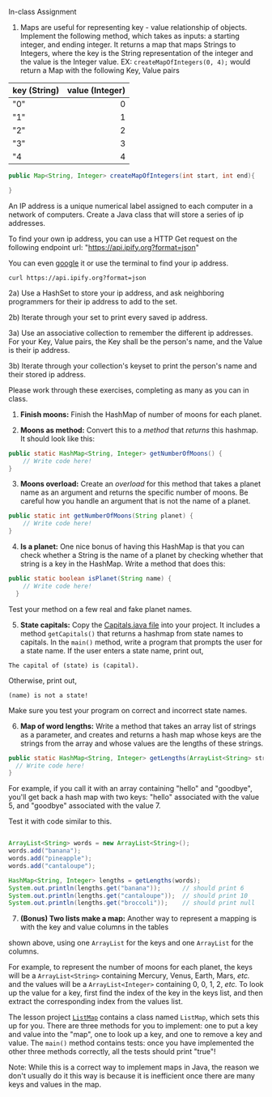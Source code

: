 In-class Assignment

1) Maps are useful for representing key - value relationship of objects. Implement the following method, which takes as inputs: a starting integer, and ending integer. It returns a map that maps Strings to Integers, where the key is the String representation of the integer and the value is the Integer value.
EX: `createMapOfIntegers(0, 4);` would return a Map with the following Key, Value pairs

| key (String) | value (Integer) |
|:--|--:|
| "0" | 0 |
| "1"| 1 |
| "2" | 2 |
| "3" | 3 |
| "4 | 4 |


```java
public Map<String, Integer> createMapOfIntegers(int start, int end){

}
```

An IP address is a unique numerical label assigned to each computer in a network of computers. Create a Java class that will store a series of ip addresses.

To find your own ip address, you can use a HTTP Get request on the following endpoint url: "https://api.ipify.org?format=json"

You can even [google](https://www.google.com/#q=ip+address) it or use the terminal to find your ip address.
```
curl https://api.ipify.org?format=json
```

2a) Use a HashSet to store your ip address, and ask neighboring programmers for their ip address to add to the set.

2b) Iterate through your set to print every saved ip address.


3a) Use an associative collection to remember the different ip addresses. For your Key, Value pairs, the Key shall be the person's name, and the Value is their ip address.

3b) Iterate through your collection's keyset to print the person's name and their stored ip address.






Please work through these exercises, completing as many as you can in class.  

1. **Finish moons:** Finish the HashMap of number of moons for each planet.

2. **Moons as method:** Convert this to a _method_ that _returns_ this hashmap.  It should look like this:

  ```java
  public static HashMap<String, Integer> getNumberOfMoons() {
      // Write code here!
  }
  ```


3. **Moons overload:** Create an _overload_ for this method that takes a planet name as an argument and returns the specific number of moons.  Be careful how you handle an argument that is not the name of a planet.

  ```java
  public static int getNumberOfMoons(String planet) {
      // Write code here!
  }
  ```

4. **Is a planet:** One nice bonus of having this HashMap is that you can check whether a String is the name of a planet by checking whether that string is a key in the HashMap.  Write a method that does this:

  ```java
  public static boolean isPlanet(String name) {
      // Write code here!
    }
```

Test your method on a few real and fake planet names.

5. **State capitals:** Copy the [Capitals.java file](exercises/Capitals.java) into your project. It includes a method `getCapitals()` that returns a hashmap from state names to capitals.  In the `main()` method, write a program that prompts the user for a state name.  If the user enters a state name, print out,


  ```
  The capital of (state) is (capital).
  ```

  Otherwise, print out,

  ```
  (name) is not a state!
  ```

  Make sure you test your program on correct and incorrect state names.

6. **Map of word lengths:** Write a method that takes an array list of strings as a parameter, and creates and returns a hash map whose keys are the strings from the array and whose values are the lengths of these strings.

  ```java
  public static HashMap<String, Integer> getLengths(ArrayList<String> strings) {
    // Write code here!
  }
  ```

  For example, if you call it with an array containing "hello" and "goodbye", you'll get back a hash map with two keys: "hello" associated with the value 5, and "goodbye" associated with the value 7.

  Test it with code similar to this.

  ```java

  ArrayList<String> words = new ArrayList<String>();
  words.add("banana");
  words.add("pineapple");
  words.add("cantaloupe");

  HashMap<String, Integer> lengths = getLengths(words);
  System.out.println(lengths.get("banana"));      // should print 6
  System.out.println(lengths.get("cantaloupe"));  // should print 10
  System.out.println(lengths.get("broccoli"));    // should print null
  ```


7. **(Bonus) Two lists make a map:**  Another way to represent a mapping is with the key and value columns in the tables

shown above, using one `ArrayList` for the keys and one `ArrayList` for the columns.  

  For example, to represent the number of moons for each planet, the keys will be a `ArrayList<String>` containing Mercury, Venus, Earth, Mars, _etc._ and the values will be a `ArrayList<Integer>` containing 0, 0, 1, 2, _etc._  To look up the value for a key, first find the index of the key in the keys list, and then extract the corresponding index from the values list.

  The lesson project [`ListMap`](exercises/ListMap.java) contains a class named `ListMap`, which sets this up for you.  There are three methods for you to implement: one to put a key and value into the "map", one to look up a key, and one to remove a key and value.  The `main()` method contains tests: once you have implemented the other three methods correctly, all the tests should print "true"!

  Note: While this is a correct way to implement maps in Java, the reason we don't usually do it this way is because it is inefficient once there are many keys and values in the map.
